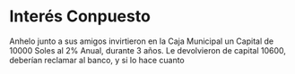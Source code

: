 # Interés Conpuesto
Anhelo junto a sus amigos invirtieron en la Caja Municipal un Capital de 10000 Soles al 2% Anual, durante 3 años. Le devolvieron de capital 10600, 
deberían reclamar al banco, y si lo hace cuanto 
<!--stackedit_data:
eyJoaXN0b3J5IjpbLTg5NzgwODA3Niw2Njc2NDY3MjksMTE5ND
Q3MTEzMiwtNzgwMTM2MjQxXX0=
-->